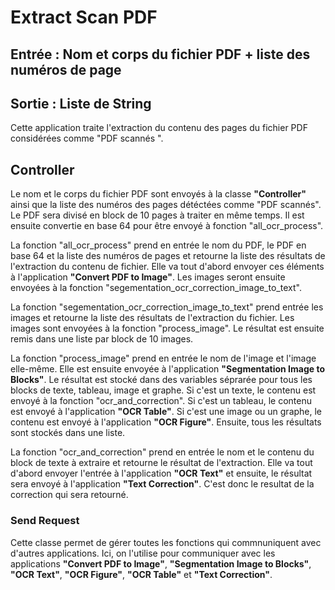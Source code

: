 # Extract Scan PDF

## Entrée : Nom et corps du fichier PDF + liste des numéros de page

## Sortie : Liste de String

Cette application traite l'extraction du contenu des pages du fichier PDF considérées comme "PDF scannés ".

## Controller

Le nom et le corps du fichier PDF sont envoyés à la classe **"Controller"** ainsi que la liste des numéros des pages détéctées comme "PDF scannés". Le PDF sera divisé en block de 10 pages à traiter en même temps. Il est ensuite convertie en base 64 pour être envoyé à fonction "all_ocr_process".

La fonction "all_ocr_process" prend en entrée le nom du PDF, le PDF en base 64 et la liste des numéros de pages et retourne la liste des résultats de l'extraction du contenu de fichier.  Elle va tout d'abord envoyer ces éléments à l'application **"Convert PDF to Image"**. Les images seront ensuite envoyées à la fonction "segementation_ocr_correction_image_to_text". 

La fonction "segementation_ocr_correction_image_to_text" prend entrée les images et retourne la liste des résultats de l'extraction du fichier. Les images sont envoyées à la fonction "process_image". Le résultat est ensuite remis dans une liste par block de 10 images. 

La fonction "process_image" prend en entrée le nom de l'image et l'image elle-même. Elle est ensuite envoyée à l'application **"Segmentation Image to Blocks"**. Le résultat est stocké dans des variables séprarée pour tous les blocks de texte, tableau, image et graphe. Si c'est un texte, le contenu est envoyé à la fonction "ocr_and_correction". Si c'est un tableau, le contenu est envoyé à l'application **"OCR Table"**. Si c'est une image ou un graphe, le contenu est envoyé à l'application **"OCR Figure"**. Ensuite, tous les résultats sont stockés dans une liste. 

La fonction "ocr_and_correction" prend en entrée le nom et le contenu du block de texte à extraire et retourne le résultat de l'extraction. Elle va tout d'abord envoyer l'entrée à l'application **"OCR Text"** et ensuite, le résultat sera envoyé à l'application **"Text Correction"**. C'est donc le resultat de la correction qui sera retourné. 

### Send Request

Cette classe permet de gérer toutes les fonctions qui commnuniquent avec d'autres applications. Ici, on l'utilise pour communiquer avec les applications **"Convert PDF to Image"**, **"Segmentation Image to Blocks"**, **"OCR Text"**, **"OCR Figure"**, **"OCR Table"** et **"Text Correction"**.

